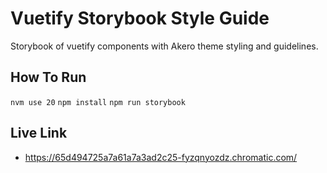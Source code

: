 # Vuetify Storybook Style Guide

Storybook of vuetify components with Akero theme styling and guidelines.

## How To Run

`nvm use 20`
`npm install`
`npm run storybook`

## Live Link

- https://65d494725a7a61a7a3ad2c25-fyzqnyozdz.chromatic.com/ 
